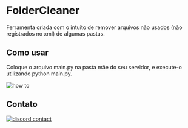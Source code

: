 # FolderCleaner

Ferramenta criada com o intuito de remover arquivos não usados (não registrados no xml) de algumas pastas.

## Como usar

Coloque o arquivo main.py na pasta mãe do seu servidor, e execute-o utilizando python main.py.


![how to](https://i.imgur.com/JFhb1BY.png)

## Contato

[![discord contact](https://i.imgur.com/eCStr9X.png)](https://discord.gg/ZMkcUzJJ)